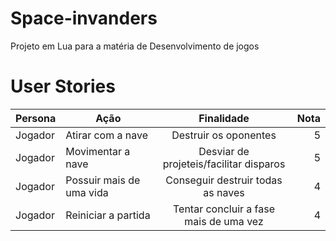 # Space-invanders
Projeto em Lua para a matéria de Desenvolvimento de jogos

# User Stories

| Persona       |Ação |Finalidade          | Nota  |
| ------------- |---|:-------------:| -----:|
| Jogador       | Atirar com a nave |Destruir os oponentes| 5 |
| Jogador       | Movimentar a nave |Desviar de projeteis/facilitar disparos| 5 |
| Jogador       | Possuir mais de uma vida |Conseguir destruir todas as naves| 4 |
| Jogador       | Reiniciar a partida |Tentar concluir a fase mais de uma vez| 4 |
